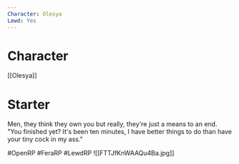 ```yaml
---
Character: Olesya 
Lewd: Yes
---
```

# Character
[[Olesya]]

# Starter
Men, they think they own you but really, they're just a means to an end. "You finished yet? It's been ten minutes, I have better things to do than have your tiny cock in my ass."
  

#OpenRP #FeraRP #LewdRP 
![[FTTJfKnWAAQu4Ba.jpg]]